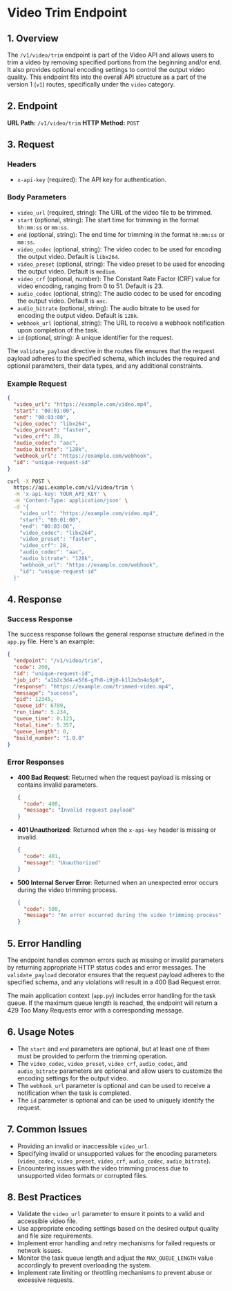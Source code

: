 ﻿# Video Trim Endpoint

## 1. Overview

The `/v1/video/trim` endpoint is part of the Video API and allows users to trim a video by removing specified portions from the beginning and/or end. It also provides optional encoding settings to control the output video quality. This endpoint fits into the overall API structure as a part of the version 1 (`v1`) routes, specifically under the `video` category.

## 2. Endpoint

**URL Path:** `/v1/video/trim`
**HTTP Method:** `POST`

## 3. Request

### Headers

- `x-api-key` (required): The API key for authentication.

### Body Parameters

- `video_url` (required, string): The URL of the video file to be trimmed.
- `start` (optional, string): The start time for trimming in the format `hh:mm:ss` or `mm:ss`.
- `end` (optional, string): The end time for trimming in the format `hh:mm:ss` or `mm:ss`.
- `video_codec` (optional, string): The video codec to be used for encoding the output video. Default is `libx264`.
- `video_preset` (optional, string): The video preset to be used for encoding the output video. Default is `medium`.
- `video_crf` (optional, number): The Constant Rate Factor (CRF) value for video encoding, ranging from 0 to 51. Default is 23.
- `audio_codec` (optional, string): The audio codec to be used for encoding the output video. Default is `aac`.
- `audio_bitrate` (optional, string): The audio bitrate to be used for encoding the output video. Default is `128k`.
- `webhook_url` (optional, string): The URL to receive a webhook notification upon completion of the task.
- `id` (optional, string): A unique identifier for the request.

The `validate_payload` directive in the routes file ensures that the request payload adheres to the specified schema, which includes the required and optional parameters, their data types, and any additional constraints.

### Example Request

```json
{
  "video_url": "https://example.com/video.mp4",
  "start": "00:01:00",
  "end": "00:03:00",
  "video_codec": "libx264",
  "video_preset": "faster",
  "video_crf": 28,
  "audio_codec": "aac",
  "audio_bitrate": "128k",
  "webhook_url": "https://example.com/webhook",
  "id": "unique-request-id"
}
```

```bash
curl -X POST \
  https://api.example.com/v1/video/trim \
  -H 'x-api-key: YOUR_API_KEY' \
  -H 'Content-Type: application/json' \
  -d '{
    "video_url": "https://example.com/video.mp4",
    "start": "00:01:00",
    "end": "00:03:00",
    "video_codec": "libx264",
    "video_preset": "faster",
    "video_crf": 28,
    "audio_codec": "aac",
    "audio_bitrate": "128k",
    "webhook_url": "https://example.com/webhook",
    "id": "unique-request-id"
  }'
```

## 4. Response

### Success Response

The success response follows the general response structure defined in the `app.py` file. Here's an example:

```json
{
  "endpoint": "/v1/video/trim",
  "code": 200,
  "id": "unique-request-id",
  "job_id": "a1b2c3d4-e5f6-g7h8-i9j0-k1l2m3n4o5p6",
  "response": "https://example.com/trimmed-video.mp4",
  "message": "success",
  "pid": 12345,
  "queue_id": 6789,
  "run_time": 5.234,
  "queue_time": 0.123,
  "total_time": 5.357,
  "queue_length": 0,
  "build_number": "1.0.0"
}
```

### Error Responses

- **400 Bad Request**: Returned when the request payload is missing or contains invalid parameters.

  ```json
  {
    "code": 400,
    "message": "Invalid request payload"
  }
  ```

- **401 Unauthorized**: Returned when the `x-api-key` header is missing or invalid.

  ```json
  {
    "code": 401,
    "message": "Unauthorized"
  }
  ```

- **500 Internal Server Error**: Returned when an unexpected error occurs during the video trimming process.

  ```json
  {
    "code": 500,
    "message": "An error occurred during the video trimming process"
  }
  ```

## 5. Error Handling

The endpoint handles common errors such as missing or invalid parameters by returning appropriate HTTP status codes and error messages. The `validate_payload` decorator ensures that the request payload adheres to the specified schema, and any violations will result in a 400 Bad Request error.

The main application context (`app.py`) includes error handling for the task queue. If the maximum queue length is reached, the endpoint will return a 429 Too Many Requests error with a corresponding message.

## 6. Usage Notes

- The `start` and `end` parameters are optional, but at least one of them must be provided to perform the trimming operation.
- The `video_codec`, `video_preset`, `video_crf`, `audio_codec`, and `audio_bitrate` parameters are optional and allow users to customize the encoding settings for the output video.
- The `webhook_url` parameter is optional and can be used to receive a notification when the task is completed.
- The `id` parameter is optional and can be used to uniquely identify the request.

## 7. Common Issues

- Providing an invalid or inaccessible `video_url`.
- Specifying invalid or unsupported values for the encoding parameters (`video_codec`, `video_preset`, `video_crf`, `audio_codec`, `audio_bitrate`).
- Encountering issues with the video trimming process due to unsupported video formats or corrupted files.

## 8. Best Practices

- Validate the `video_url` parameter to ensure it points to a valid and accessible video file.
- Use appropriate encoding settings based on the desired output quality and file size requirements.
- Implement error handling and retry mechanisms for failed requests or network issues.
- Monitor the task queue length and adjust the `MAX_QUEUE_LENGTH` value accordingly to prevent overloading the system.
- Implement rate limiting or throttling mechanisms to prevent abuse or excessive requests.
